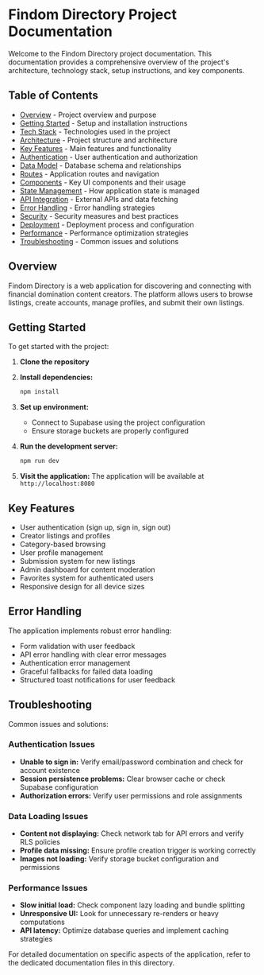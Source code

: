 
# Findom Directory Project Documentation

Welcome to the Findom Directory project documentation. This documentation provides a comprehensive overview of the project's architecture, technology stack, setup instructions, and key components.

## Table of Contents

- [Overview](#overview) - Project overview and purpose
- [Getting Started](#getting-started) - Setup and installation instructions
- [Tech Stack](#tech-stack) - Technologies used in the project
- [Architecture](#architecture) - Project structure and architecture
- [Key Features](#key-features) - Main features and functionality
- [Authentication](#authentication) - User authentication and authorization
- [Data Model](#data-model) - Database schema and relationships
- [Routes](#routes) - Application routes and navigation
- [Components](#components) - Key UI components and their usage
- [State Management](#state-management) - How application state is managed
- [API Integration](#api-integration) - External APIs and data fetching
- [Error Handling](#error-handling) - Error handling strategies
- [Security](#security) - Security measures and best practices
- [Deployment](#deployment) - Deployment process and configuration
- [Performance](#performance) - Performance optimization strategies
- [Troubleshooting](#troubleshooting) - Common issues and solutions

## Overview

Findom Directory is a web application for discovering and connecting with financial domination content creators. The platform allows users to browse listings, create accounts, manage profiles, and submit their own listings.

## Getting Started

To get started with the project:

1. **Clone the repository**
2. **Install dependencies:**
   ```bash
   npm install
   ```
3. **Set up environment:**
   - Connect to Supabase using the project configuration
   - Ensure storage buckets are properly configured
   
4. **Run the development server:**
   ```bash
   npm run dev
   ```
   
5. **Visit the application:**
   The application will be available at `http://localhost:8080`

## Key Features

- User authentication (sign up, sign in, sign out)
- Creator listings and profiles
- Category-based browsing
- User profile management
- Submission system for new listings
- Admin dashboard for content moderation
- Favorites system for authenticated users
- Responsive design for all device sizes

## Error Handling

The application implements robust error handling:

- Form validation with user feedback
- API error handling with clear error messages
- Authentication error management
- Graceful fallbacks for failed data loading
- Structured toast notifications for user feedback

## Troubleshooting

Common issues and solutions:

### Authentication Issues

- **Unable to sign in:** Verify email/password combination and check for account existence
- **Session persistence problems:** Clear browser cache or check Supabase configuration
- **Authorization errors:** Verify user permissions and role assignments

### Data Loading Issues

- **Content not displaying:** Check network tab for API errors and verify RLS policies
- **Profile data missing:** Ensure profile creation trigger is working correctly
- **Images not loading:** Verify storage bucket configuration and permissions

### Performance Issues

- **Slow initial load:** Check component lazy loading and bundle splitting
- **Unresponsive UI:** Look for unnecessary re-renders or heavy computations
- **API latency:** Optimize database queries and implement caching strategies

For detailed documentation on specific aspects of the application, refer to the dedicated documentation files in this directory.

